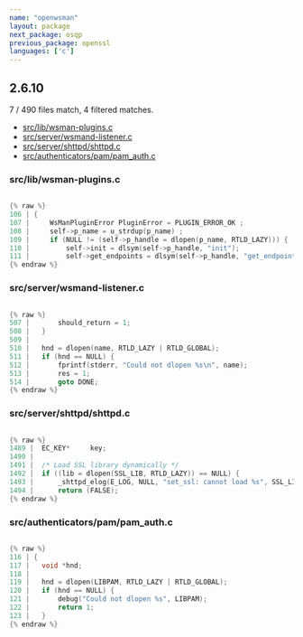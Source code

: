 ```yaml
---
name: "openwsman"
layout: package
next_package: osqp
previous_package: openssl
languages: ['c']
---
```

## 2.6.10
7 / 490 files match, 4 filtered matches.

 - [src/lib/wsman-plugins.c](#srclibwsman-pluginsc)
 - [src/server/wsmand-listener.c](#srcserverwsmand-listenerc)
 - [src/server/shttpd/shttpd.c](#srcservershttpdshttpdc)
 - [src/authenticators/pam/pam_auth.c](#srcauthenticatorspampam_authc)

### src/lib/wsman-plugins.c

```c

{% raw %}
106 | {
107 |     WsManPluginError PluginError = PLUGIN_ERROR_OK ;
108 |     self->p_name = u_strdup(p_name) ;
109 |     if (NULL != (self->p_handle = dlopen(p_name, RTLD_LAZY))) {
110 |         self->init = dlsym(self->p_handle, "init");
111 |         self->get_endpoints = dlsym(self->p_handle, "get_endpoints");
{% endraw %}

```
### src/server/wsmand-listener.c

```c

{% raw %}
507 | 		should_return = 1;
508 | 	}
509 | 
510 | 	hnd = dlopen(name, RTLD_LAZY | RTLD_GLOBAL);
511 | 	if (hnd == NULL) {
512 | 		fprintf(stderr, "Could not dlopen %s\n", name);
513 | 		res = 1;
514 | 		goto DONE;
{% endraw %}

```
### src/server/shttpd/shttpd.c

```c

{% raw %}
1489 | 	EC_KEY*		key;
1490 | 
1491 | 	/* Load SSL library dynamically */
1492 | 	if ((lib = dlopen(SSL_LIB, RTLD_LAZY)) == NULL) {
1493 | 		_shttpd_elog(E_LOG, NULL, "set_ssl: cannot load %s", SSL_LIB);
1494 | 		return (FALSE);
{% endraw %}

```
### src/authenticators/pam/pam_auth.c

```c

{% raw %}
116 | {
117 | 	void *hnd;
118 | 
119 | 	hnd = dlopen(LIBPAM, RTLD_LAZY | RTLD_GLOBAL);
120 | 	if (hnd == NULL) {
121 | 		debug("Could not dlopen %s", LIBPAM);
122 | 		return 1;
123 | 	}
{% endraw %}

```